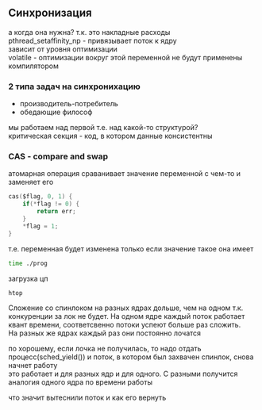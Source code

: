 ## Синхронизация

а когда она нужна? т.к. это накладные расходы\
pthread_setaffinity_np - привязывает поток к ядру\
зависит от уровня оптимизации\
volatile - оптимизации вокруг этой переменной не будут применены компилятором

### 2 типа задач на синхронихацию
* производитель-потребитель
* обедающие философ
  
мы работаем над первой
т.е. над какой-то структурой?\
критическая секция - код, в котором данные консистентны 

### CAS - compare and swap
атомарная операция сраванивает значение переменной с чем-то и заменяет его
```c
cas($flag, 0, 1) {
    if(*flag != 0) {
        return err;
    }
    *flag = 1;
}
```
т.е. переменная будет изменена только если значение такое она имеет

```bash
time ./prog
```

загрузка цп
```bash
htop
```

Сложение со спинлоком на разных ядрах дольше, чем на одном
т.к. конкуренции за лок не будет. На одном ядре каждый поток работает квант времени, соответсвенно потоки успеют больше раз сложить.\
На разных же ядрах каждый раз они постоянно лочатся

по хорошему, если лочка не получилась, то надо отдать процесс(sched_yield()) и поток, в котором был захвачен спинлок, снова начнет работу\
это работает и для разных ядр и для одного. С разными получится аналогия одного ядра по времени работы
  
  что значит вытеснили поток и как его вернуть
